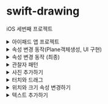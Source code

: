 # swift-drawing
iOS 세번째 프로젝트

<details>
<summary>아이패드 앱 프로젝트</summary>

## 🎯주요 작업

- [x]  아이패드와 iOS 앱 프로젝트 생성 학습
- [x]  시스템 로그 함수 학습과 출력하기
- [x]  팩토리 방식을 학습하고 역할 분리하기
- [x]  화면에 표시하는 뷰와 뷰 데이터를 가지는 모델 구분하기

## 📚학습 키워드

### UUID

UUID 표준에 따라서 이름을 부여하게 된다면 고유성이 완벽하게 보장되지는 않지만, 실제로 사용할 때 중복될 가능성이 거의 없기 때문에 널리 사용되고 있다.

### UUID의 형식

총 36개의 문자열로 구성되어 있다. 32개의 실제 문자와 4개의 하이픈으로 구성되어 있다.
`E621E1F8-C36C-495A-93FC-0C247A3E6E5F`

### 팩토리 메소드 패턴

- 인스턴스 생성을 팩토리라는 곳에서 담당한다.

```swift
protocol RectangleModelFactoryProtocol {
    func createRectangleModel(size: Size, point: Point, backgroundColor: RGBColor, opacity: Int) -> RectangleModel
}

class RectangleFactory: RectangleModelFactoryProtocol {
    func createRectangleModel(size: Size, point: Point, backgroundColor: RGBColor, opacity: Int) -> RectangleModel {
        let uniqueID = generateRandomID()
        return RectangleModel(uniqueID: uniqueID, size: size, point: point, backgroundColor: backgroundColor, opacity: opacity)
    }
    
    private func generateRandomID() -> String {
        let characters = "abcdefghijklmnopqrstuvwxyz0123456789"
        var segments = [String]()
        
        for _ in 0..<3 {
            let segment = (0..<3).map { _ in characters.randomElement()! }
            segments.append(String(segment))
        }

        return segments.joined(separator: "-")
    }
}
```

## 💻고민과 해결

<img width="827" alt="스크린샷 2024-03-18 오후 2 27 58" src="https://github.com/codesquad-members-2024/swift-drawing/assets/104732020/867322f5-07e0-412e-ba8c-c6cbb7af54a5">

→ UUID의 각 구성 요소는 다양한 길이를 가져서, 지금 상황에 맞지 않다고 판단

각 3자리 형식의 문자열을 랜덤으로 생성하는 방식을 채택한다.

## 🤔결과

<img width="747" alt="스크린샷 2024-03-18 오후 3 05 49" src="https://github.com/codesquad-members-2024/swift-drawing/assets/104732020/27535344-3b26-49d4-955b-1ce672690b0a">

## 📚추가학습

### 시스템 로그 함수

Apple의 로깅 시스템의 일부이며, 앱 및 시스템 서비스의 실행 중에 발생하는 정보, 경고 및 오류와 같은 정보를 기록한다.

- 이러한 로깅 시스템은 매우 낮은 성능 오버헤드로 설계되었기 때문에, 애플리케이션의 성능에 큰 영향을 주지 않고 로그에 기록한다.

os.log 주요 특징

1. 카테고리화: 로그를 다양한 카테고리로 분류할 수 있다. 빠르게 찾을 수 있음
2. 효율성: **`os.log`**를 사용할 때, 이러한 문자열 보간(string interpolation)이 실제 로그가 필요한 순간(즉, 그 로그 레벨이 활성화되어 있고 로그 메시지가 실제로 출력되어야 할 때)까지 평가되지 않는다. 이는 문자열을 미리 조합하고 메모리에 저장하는 대신, 실제로 필요할 때만 해당 작업을 수행한다, 결론적으로 불필요한 처리를 방지하여 성능에 미치는 영향을 최소화한다.
3. 동적 수준 설정: 로그 수준(info, debug, error…)을 동적으로 조정할 수 있다. 개발중에는 상제한 로그를 확인하고, 출시 버전에는 중요한 로그만 확인할 수 있다.
4. 통합된 로그 저장소: 여러 플랫폼에서 일관된 로깅 경험을 제공할 수 있다.

```swift
import os

private let logger = os.Logger(subsystem: "pro.DrawingApp.model", category: "ModelLogging")
logger.log(level: .info, "Rect1 \(rect1.description)")
```

subsystem: 앱의 전체 기능 또는 부분에 대한 고유한 문자열, 주로 번들 식별자를 사용한다

category: 관련성 있는 로그를 그룹화하는데 사용한다. networking, UI, database 등등

## 로그 레벨

### default

- 기본 로그 레벨
- 일반적인 시스템 작동 중에 정보를 제공하거나 특정 이벤트를 기록하는 데 사용
- 시스템 동작에 영향을 주지 않는 일반적인 정보에 적합하다.

### info

- 정보 제공용 로그 레벨
- default 보다는 덜 중요하지만 특정 상황에서 유용한 정보를 제공하는 데 사용
- 디버깅이나 추가적인 컨텍스트 제공에 유용하다
- 기본적으로 디바이스 로그에서는 보이지 않고, 개발 중이나 디버깅할 때 활성화하여 볼 수 있다

### debug

- 디버그용 로그 레벨
- 개발 중이나 문제 해결 시에만 세부 정보를 제공하는 데 사용한다
- 출시된 앱에서는 캡쳐되지 않는다.

### error

- 예상치 않은 문제나 오류가 발생했을 때 사용

### fault

- 앱의 불안정성을 야기하거나 크래시를 유발할 수 있는 잘못된 상태나 오류를 나타낼 때 사용
- error보다 심각한 상황에 적합

### Protocol

프로토콜은 약속이라고 생각한다.

- 타입 안정성 보장 : 특정 프로토콜을 준수하는 타입만을 요구하는 함수 등을 정의할 수 있다.
- 다형성 지원: 서로 다른 객체가 하나의 프로토콜을 준수하면서 다향성을 실현한다.
- 델리게이션 패턴 구현: 클래스나 구조체가 자신의 일부 책임을 다른 타입의 인스턴스에 위임할 수 있다.
- 확장성 제공: 프로토콜을 확장하여 기본 구현을 제공하고, 특정 조건을 만족하는 타입에 대해 추가적인 기능을 제공한다.

</div>
</details>

<details>
<summary>속성 변경 동작(Plane객체생성, UI 구현)</summary>

## 🎯주요 작업

- [x]  생성한 사각형 객체를 포함하는 Plane 구조체를 구현한다
- [x]  UI 컴포넌트 구현함

## 📚학습 키워드

**private**(**set**) **var**  : 외부에서는 읽기만 가능, 내부에서는 쓰기만 가능

## 💻고민과 해결

### Plane 구조체의 기능

- 새로운 사각형을 생성하고 Plane에 추가한다.
    - 배열과 추가하는 함수로 구현
- 사각형 전체 개수를 알려주는 연산 프로퍼티
- Subscrit로 index넘기면 해당 사각형 모델 return
- 터치 좌표를 넘기면 해당 위치를 포함하는 사각형 유무 확인

### 결과사진처럼 사각형,사진버튼이 여백없이 테두리선을 표현하고 싶었는데, 가운데 부분이 선이 중첩되서 두꺼워짐

<img width="684" alt="스크린샷 2024-03-20 오후 12 47 17" src="https://github.com/codesquad-members-2024/swift-drawing/assets/104732020/6228dc98-39ca-40fb-9d5c-ddcdc1e2b5ae">

→ 방법 찾지 못해서 테두리 두께를 1로 하고, 가운데 여백을 줬음

### 포커게임 피드백을 받고, 저번처럼 지저분하게 뷰컨트롤러에 다 생성하지 않고, 하위뷰들을 만들어서 뷰 컨트롤러가 깔끔해지는 것에 목표를 두고 구현을 의도하였습니다.

## 🤔결과

<img width="679" alt="스크린샷 2024-03-20 오후 12 52 13" src="https://github.com/codesquad-members-2024/swift-drawing/assets/104732020/e7d20bdb-837d-4a58-86e0-e58f2ad2cd8d">

![2일차 결과](https://github.com/codesquad-members-2024/swift-drawing/assets/104732020/8ad55cc2-6ee8-435a-8f56-ee7b4e06bc83)

## 📚추가학습

### 팩토리 메소드와 생성자 init은 유사한데 왜 팩토리가 필요한가?

팩토리 메소드는 객체 생성 과정이 복잡하거나 추가적인 설정이 필요한 경우에 사용된다. 

지금 같은 경우 고유 ID 생성하여서 객체를 생성해야 하는 경우, 추가적인 초기화 작업을 팩토리 메소드 내부에서 처리할 수 있다.

그래서 

- 복잡성을 관리할 수 있다. - 복잡한 코드를 클라이언트 코드에서 숨길 수 있음
- 확장성과 유지보수성 향상 - 객체의 구체적인 타입을 쉽게 바꿀 수 있다.
- 테스트가 용이하다.

</div>
</details>

<details>
<summary>속성 변경 동작 (최종)</summary>

## 🎯주요 작업

- [x]  Plane 구조체를 테스트하는 유닛테스트를 추가한다.
- [x]  화면 하단에 사각형을 추가하는 버튼을 누르면 W150 x H120 크기 뷰를 랜덤한 위치에 랜덤 컬러로 추가하는 동작을 구현하기
- [x]  터치 이벤트 동작을 이해하고 원하는 곳에서 처리할 수 있다.
- [x]  뷰 속성 중에 배경색과 투명도를 바꿔서 다시 그릴 수 있다.

## 📚학습 키워드

### 탭 제스처 인식기

<img width="436" alt="스크린샷 2024-03-20 오후 10 32 47" src="https://github.com/codesquad-members-2024/swift-drawing/assets/104732020/7cdd170d-841f-4785-bf06-1067f55cd99b">

### UIGestureRecognizer 하위클래스

하위 클래스를 통해 여러 제스처를 인식할 수 있다.

1. UITapGestureRecognizer : 싱글탭 또는 멀티탭 제스처
2. UIPinchGestureRecognizer : 핀치(Pinch) 제스처
3. UIRotationGestureRecognizer : 회전 제스처
4. UISwipeGestureRecognizer : 스와이프(swipe) 제스처
5. UIPanGestureRecognizer : 드래그(drag) 제스처
6. UIScreenEdgePanGestureRecognizer : 화면 가장자리 드래그 제스처
7. UILongPressGestureRecognizer : 롱 프레스(long-press) 제스처

### 예시 코드

```swift
override func viewDidLoad() {
        super.viewDidLoad()
        let tapGestureRecognizer = UITapGestureRecognizer(target: self, action: #selector(viewTapped(_:)))
        view.addGestureRecognizer(tapGestureRecognizer)

        setupView()
}

@objc func viewTapped(_ sender: UITapGestureRecognizer) {
        let location = sender.location(in: view)
        let selectedPoint = Point(x: location.x, y: location.y)
}
```

### iOS의 표준 제스처

1. Tap : 컨트롤을 활성화하거나 항목을 선택한다.
2. Drag : 아이템을 좌우 또는 화면을 드래그할 수 있다.
3. Flick : 빠르게 스크롤하거나 화면을 넘길 수 있다.
4. Swipe : 이전 화면으로 돌아가거나 테이블 뷰에서 숨겨진 삭제 버튼을 표시한다.
5. Double tap : 이미지 또는 콘텐츠를 확대하거나 다시 축소한다
6. Pinch : 이미지를 세밀하게 확대하거나 다시 축소한다.
7. Touch and hold : 커서 지정을 위한 확대보기 표시, 컬렉션 뷰의 경우 재배치할 수 있는 모드로 진입
8. Shake : 실행 취소 또는 다시 실행 얼럿을 띄운다.

## 💻고민과 해결

```swift
func contains(_ point: Point) -> Bool {
       let horizontalRange = point.x..<(point.x + size.width)
       let verticalRange = point.y..<(point.y + size.height)
        
     return horizontalRange.contains(point.x) && verticalRange.contains(point.y)
 }
```

사각형의 point가 포함되어 있는지를 판단하는 것인데, 계속 true값만 반환함

→ 매개변수의 point로 비교했음, self를 붙여서 해결한다.

<img width="436" alt="스크린샷 2024-03-20 오후 10 14 41" src="https://github.com/codesquad-members-2024/swift-drawing/assets/104732020/e7388c0d-33c9-403e-8090-a56813d63657">


[ 회색배경은 버그를 잘 나타내기 위해 임의로 설정함 ]분명 사각형이 생성되는데 색이 보이질 않음

→ rgb값을 255로 나눠주지 않아서 발생한 버그

→ iOS에서 `UIColor`를 사용하여 색상을 지정할 때, 색상의 각 RGB 컴포넌트는 0.0에서 1.0 사이의 값을 사용한다. 

### 탭제스처로 location으로 좌표를 반환하여 Plane과 비교하는 고민

DrawingViewController에서 구현할려고 하였으나, main뷰컨트롤러에서 Setting뷰컨트롤러 너비를 뺀 너비안에서 생성하는 것이 더 적합하다고 판단하였다. DrawingViewController 삭제함.

### 터치가 될 때 사각형 테두리에 선을 표시해서 인지하도록 구현하기

- 터치를 통해 좌표를 얻는다.
- plane객체 안에 좌표를 넘겨서 사각형이 포함하는지 검사한다
- 검사된 모델을 뷰에서 찾는다. (사각형을 생성할 때 유니크 ID의 해쉬값으로 태그값에 넣었음) Tag값을 비교한다.
- 뷰에 모델이 존재하면 이전에 선택된 사각형의 테두리를 제거하고, 새로 선택된 테두리에 선을 표시한다.
- 빈영역을 선택하면 plane객체에 사각형이 없기때문에 이전에 선택된 사각형 테두리를 없애고 값도 nil로 넣는다.

### 버튼은 세팅뷰컨트롤러에 있고, 사각형 정보는 메인뷰컨트롤러에 있는데 뷰 컨트롤러간에 정보를 공유하는 방법

메인뷰컨트롤러에서 클로저를 통해 사각형 배경색과 투명도를 변경하는 이벤트를 전달한다

세팅뷰컨트롤러의 인스턴스에 접근하여 클로저를 설정하면 된다.

```swift
 private func setupOpacityAction() {
        settingsPanelViewController.onOpacityChangeRequested = { [weak self] newOpacity in
            guard let self = self,
                  let selectedRectangleView = self.selectedRectangleView else {
                self?.logger.error("선택된 사각형이 없습니다.")
                return
            }
            
            let rectangleModel = plane.rectangles.first { $0.uniqueID.hashValue == selectedRectangleView.tag }
            
            rectangleModel?.setOpacity(newOpacity)
            
            selectedRectangleView.alpha = CGFloat(newOpacity.rawValue) / 10.0
            logger.info("변경된 투명도는 \(Double(newOpacity.rawValue) / 10.0)")
        }
    }
```

클로저는 자신이 캡처(capture)한 모든 것에 대한 강한(strong) 참조를 기본으로 가진다. 그래서 `[weak self]` 구문을 사용하여 클로저가 self를 약하게 참조한다.

이로써, **`MainViewController`**와 **`SettingsPanelViewController`** 사이에 순환 참조가 발생하는 것을 방지한다.

## 🤔결과

![속성변경 최종결과](https://github.com/codesquad-members-2024/swift-drawing/assets/104732020/8371ac28-4b5a-4c0a-b4f9-f1db7edd972e)

## 📚추가학습

Plane은 struct가 적당하였는가?

사각형을 관리하는 역할이기 때문에 클래스에 비해 변경하는 행위로부터 사각형 데이터를 보호하는 측면에서 더 적합하다고 생각한다.

내가 생각하는 클래스는 접근과 수정이 많이 요구될 때 사용하는 것이기 때문이다.

뷰 요소를 let으로 변수 선언부에 선언하는 것과 init에서 생성하는 것과 어떤 차이가 있을까?

let으로 변수 선언부에 선언하면 접근성과 재사용이 쉽고, 가독성이 좋다고 생각하고,

init으로 생성하면 인스턴스를 생성하는 순간 구성요소가 설정된 상태로 만들어지기 때문에 개발하는 사람은 추가적인 설정없이 바로 사용할 수 있는 장점이 있다고 생각한다.

</div>
</details>

<details>
<summary>관찰자 패턴</summary>

## 🎯주요 작업

- [x]  Model과 Controller의 직접적인 참조 관계 끊기
- [x]  NotificationCenter , Observer 프로젝트에 적용

## 📚학습 키워드

### Observer 패턴

모델은 자신이 상태가 변경되면 옵저버 등록된 객체에게 알려주고, 컨트롤러는 수신완료하여 필요한 반응을 할 수 있다.

### NotificationCenter

Notification이 오면 옵저버 패턴을 통해서 등록된 옵저버에게 Notification을 전달하기 위해 사용하는 클래스.

- 싱글톤 객체중 하나이며, 이벤트들의 발생 여부를 옵저버를 등록한 객체에게 Notification을 post하는 방식으로 사용
- post메서드를 통해 Notification을 전달하는데 이때, 이벤트에 대한 정보를 담은 객체이다.
- 각 알림은 Notification.Name이 있으며, 이를 통해 어떤 이벤트에 대한 알림인지 구분할 수 있다.
- 이름을 통해 알림 구독과 전달할 때 사용되는 Key값이다.

### Notification

- name : 전달하고자 하는 알림이름 (이를 통해 식별함)
- object : 발송자가 옵저버에게 보내려는 객체, 주로 발송자 객체를 전달하는데 쓰임
- userInfo : 알림과 관련된 값, 객체의 저장소이다 추가적인 데이터를 보내는데 쓰임

### 1. extension으로 [Notification.Name](http://Notification.Name) 추가하기

```swift
// Main뷰컨트롤러
extension Notification.Name {
    static let rectangleCreated = Notification.Name("rectangleCreated")
    static let rectangleColorChanged = Notification.Name("rectangleColorChanged")
    static let rectangleOpacityChanged = Notification.Name("rectangleOpacityChanged")
}
```

### 2. Notification Center에 옵저버 등록하기

```swift
// Main뷰컨트롤러
override func viewDidLoad() {
        super.viewDidLoad()
        
        NotificationCenter.default.addObserver(self, selector: #selector(handleCreateRectangle(notification:)), name: .rectangleCreated, object: nil)
        NotificationCenter.default.addObserver(self, selector: #selector(handleColorChanged(notification:)), name: .rectangleColorChanged, object: nil)
        NotificationCenter.default.addObserver(self, selector: #selector(handleOpacityChanged(notification:)), name: .rectangleOpacityChanged, object: nil)
    }
    
    
    @objc private func handleCreateRectangle(notification: Notification) {
        let rectangleModel = plane.createRectangleData()
        let rectangleView = plane.createRectangleView(rectangleModel)
        
        addRectangleViews(for: rectangleView, with: rectangleModel)
        view.bringSubviewToFront(drawableButtonStack)
        
        logger.info("사각형 생성 수신완료!!")
    }
    
    @objc private func handleColorChanged(notification: Notification) {
        guard let userInfo = notification.userInfo,
              let uniqueID = userInfo["uniqueID"] as? String,
              let randomColor = userInfo["randomColor"] as? RGBColor,
              let rectangleView = rectangleViews[uniqueID] else { return }
        
        updateViewBackgroundColor(for: rectangleView, using: randomColor)
        updateColorButtonTitle(with: randomColor)
        
        self.logger.info("배경색 변경 수신완료!")
    }
    
    @objc private func handleOpacityChanged(notification: Notification) {
        guard let userInfo = notification.userInfo,
              let uniqueID = userInfo["uniqueID"] as? String,
              let newOpacity = userInfo["opacity"] as? Opacity,
              let rectangleView = rectangleViews[uniqueID] else { return }
        
        updateViewOpacity(for: rectangleView, using: newOpacity)
        logger.info("투명도 변경 수신완료! 투명도: \(Double(newOpacity.rawValue) / 10.0)")
    }
```

### 3. NotificationCenter에 Post하기

```swift
 // Plane 객체
 mutating func updateRectangleColor(uniqueID: String) {
        let randomColor = getRandomColor()
        
        if let index = rectangles.firstIndex(where: { $0.uniqueID.value == uniqueID }) {
            rectangles[index].setBackgroundColor(randomColor)
            
            self.logger.info("배경색 변경 명령하달!")
            NotificationCenter.default.post(name: .rectangleColorChanged, object: nil, userInfo: ["uniqueID": uniqueID, "randomColor": randomColor])
        }
    }
```

## 💻고민과 해결

### 사각형을 생성하면 버튼위에 사각형이 생성되어서 버튼이 가려지는 현상

→ `bringSubviewToFront(_:)` 를 사용해서 사각형 생성될때마다 버튼스택뷰를 최상단으로 설정한다.

<img width="1095" alt="스크린샷 2024-03-22 오후 5 23 53" src="https://github.com/codesquad-members-2024/swift-drawing/assets/104732020/f2780290-618b-450a-8905-7342f64d27d6">

### Tag값으로 subViews에 찾는 방법을 지양하고 다른 데이터 구조 모색

뷰 인스턴스 자체를 비교하기 위해 키값을 유니크ID value를 뷰 인스턴스로 딕셔너리를 만듬

## 🤔결과

![스텝3](https://github.com/codesquad-members-2024/swift-drawing/assets/104732020/92538af0-8947-4c4c-9e5a-f451a03d0894)

## 📚추가학습

### 느슨하게 연결된 (loosed coupled) 구조가 왜 좋은가?

두 객체가 느슨하게 연결되어 있다는 것은 상호작용은 하지만, 서로에 대해 잘 모른다는 것을 의미한다.

그래서 서로 의존성이 줄어들어서 나중에 변경사항이 생기면 유연하게 유지보수를 할 수 있다.

즉, 객체지향 시스템을 유연하게 구축할 수 있다. → 객체 사이의 상호의존성을 최소화하기 때문에

</div>
</details>

<details>
<summary>사진 추가하기</summary>

## 🎯주요 작업

- [x]  사진 추가하기 동작
    - [x]  터치가 될때마다 사진이 있으면 선택, 빈영역을 선택할 경우 선택취소
    - [x]  선택되면 테두리에 선을 표시
    - [x]  배경색 지원 X, 투명도만 지원
- [x]  사진 불러오기
    - [x]  앨범에서 원하는 사진을 선택가능
    - [x]  불러온 사진은 바이너리 형태로 메모리에서만 데이터관리한다.
    - [x]  화면에 추가한 뷰 이외에 사진 데이터만 관리하는 모델타입을 선언한다.

## 📚학습 키워드

### URL

Uniform Resource Locator 자원을 가리키는 주소

모든 자원은 각각 고유한 URL을 가지고 있으며, 이를 통해 해당 자원에 접근할 수 있음.

### ImageView - 두번째 미션 1일차, 첫번째 미션 5일차

- **UIImageView**는 내부적으로 하나의 **UIImage**를 관리하는 뷰
- **UIImage**는 이미지 데이터를 나타내는 객체
- 이미지 뷰 속성들

### PhotoPicker  - 첫번째 미션 5일차

- 사용자의 미디어를 선택할 수 있는 뷰 컨트롤러
- **UIImagePickerController**
- **PHPickerViewController (iOS 14이상 권장) 최신**

1. 인스턴스 생성
2. 델리게이트 설정 
3. **present**

## 💻고민과 해결

### 1. 사진 추가할 때 입력-처리-출력을 구분하도록 노력하였습니다.

### 2. plane 모델과 photo모델의 공통된 동작이 보여서 추상화해야겠다고 생각했습니다. (ISP원칙 의도하도록 노력)

### Notification을 보내는 객체와 받는 객체 중에 어떤 객체와 더 관련이 높을까?

저는 보내는 객체가 더 관련성이 높다고 생각합니다.

물론 받는, 보내는 둘다 관련이 있지만 보내는 객체가 밀접한 관련이 있다고 생각합니다.

왜냐하면 결국 객체의 상태를 변화하는 것을 나타내기 때문입니다.

### **[에러] Missing package product <package name>**

[해결] File > Swift Packages > Reset Package Caches

## 🤔결과

![사진추가하기_결과](https://github.com/codesquad-members-2024/swift-drawing/assets/104732020/9de053bb-9cf3-40d7-8dcd-4d4088285ce0)

## 📚추가학습

### addTarget와 removeTarget 두 메서드의 공통 파라미터

- target: 액션이 호출될 객체, nil일 경우 모든 이벤트도 받을 수 있다.
- action: 실행할 메서드를 가리키는 selector, nil일 경우 target에 대해 모든 액션을 의미한다.
- for: 이벤트 타입을 지정한다. 예시) .touchInside

### addTarget  removeTarget

특정 이벤트가 발생했을 때 실행하는 액션 메서드

### removeTarget

버튼에서 특정 액션을 제거하는데 사용하는 메서드

- target = nil, action = nil 인 경우: 지정된 이벤트에 대해 모든 타겟과 액션을 제거한다
- action = nil 인 경우: 지정된 타겟에 대해 모든 액션을 제거한다
- 둘다 nil이 아닌 경우: 모든 타겟에서 지정된 액션을 제거 한다.

</div>
</details>

<details>
<summary>터치와 드래그</summary>

## 🎯주요 작업

- [x]  제스처인식기 동작 방식 학습하고, Delegate로 제스처 처리하기
    - [x]  두 손가락을 터치를 기준으로 드래그 구현
    - [x]  Pan 제스처 인식기 추가해서 구현
    - [x]  사각형과 사진 모두 이동 가능하기
    - [x]  드래그 하는 동안 선택한 것을 캡쳐하고 투명도를 0.5 정도 임시뷰를 표시하기
    - [x]  손가락이 떨어지면 임시 뷰 사라짐, 선택한 뷰는 해당 위치 이동
    - [x]  다른 뷰와 겹치더라도 생성한 순서에 따라서 위 또는 아래 위치
    - [x]  화면에 보이는 뷰 좌표 뿐만 아니라 내부에서 처리하는 데이터 좌표도 변경

## 📚학습 키워드

### **UIGestureRecognizer - 세번째 미션 3일차**

### **snapshotView(afterScreenUpdates:)**

호출하는 당시의 뷰와 동일한 형태로 복사한다.

- afterScreenUpdates가 true인 경우 - 애니메이션과 같은 뷰 커밋이 끝난 경우 캡쳐
- afterScreenUpdates가 false인 경우 - 해당 시점에 바로 캡쳐

### UIPanGestureRecognizer.state

## 💻고민과 해결

### [버그] imageData로 뷰를 찾는데 이미지의 고유성을 보장하지 않는다. (같은 사진이 2장인 경우)

→ uniqueID으로 찾기

→ 리팩토링하다보니 굳이 UIView 하위가 UIImageView인데 따로 데이터 관리하는 것이 비효율적으로 생각함.

→ 하나의 딕셔너리에 모아서 관리하도록 하였음.

### [버그] 탭 제스처와 펜 제스처가 충돌하는 느낌이 듦.

→ 델리게이트 이용해서 탭 제스처가 되어서 테두리 선택이 되었을 때만 펜 제스처가 되도록 구현

### CGPoint, CGRect,frame,bound가 헷갈려서 노가다로 원하는 결과를 구현하였다.

→ 세번째 미션 2일차 좌표시스템 학습

## 🤔결과
![터치와드래그](https://github.com/codesquad-members-2024/swift-drawing/assets/104732020/298639e6-4cb8-4f68-94f6-d4b6c7463214)

</div>
</details>

<details>
<summary>위치와 크기 속성 변경하기</summary>

## 🎯주요 작업

- [x]  화면 우측에 위치와 크기 정보를 추가
- [x]  사각형이나 사진을 선택하면 해당 객체의 속성을 표시
- [x]  위치와 크기 속성은 음수를 지원하지 않는다
- [x]  드래그로 위치를 이동하는 동안에도 변경되는 위치값을 표시
- [x]  선택한 사각형 객체의 배경색만 업데이트 표시한다.
- [x]  피드백
    - [x]  추상화된 타입을 활용하여 메서드 통합하여서 개선

## 💻고민과 해결

UIStepper 사용할려 했으나, 가로밖에 없어서 커스텀으로 버튼 마이너스, 플러스를 만들어서 Stepper를 대신하고자 노력함

**[질문] 점점 기능추가를 하면서 입력 - 처리 - 출력을 구분하기 위해 NotificationCenter를 통해 앱전체에 이벤트알림이 점점 많아지는 것이 자연스러운건지 궁금합니다.**

## 🤔결과
![위치와 크기 속성 변경하기](https://github.com/codesquad-members-2024/swift-drawing/assets/104732020/17b6a079-537f-4192-88c4-4ef35a48b599)

</div>
</details>

<details>
<summary>텍스트 추가하기</summary>

## 🎯주요 작업

- [x]  settingsPanelViewController에서 직접 notification을 받도록 개선하기
- [x]  VisualComponent 자체를 key로 쓸 수 있는 방법도 생각하고 적용하기
- [x]  드래그할 때 투명도 안생기는 버그 고치기
- [x]  텍스트 추가하기
    - [x]  랜덤한 위치 지정해서 위치부터 공백기준 5단어 표시하기

## 📚학습 키워드

- 내부속성을 쓰는 것보다 객체 자체를 Key로 사용하는 것이 좋음. 유니크아이디는 같아도 속성이 다를 수 있기 때문에~

## 💻고민과 해결

## 💁‍♂️`selectedView.frame.origin.x`는 하위까지 다 풀어쓰고 `newWidth`는 할당했는 데 일관성있게 하셔도 좋을 것 같네요

### 🧙‍♂️나의 해결

```swift
// main뷰컨트롤러 handlePointUpdate메서드
let newWidth = newSize.width
let newheight = newSize.height
let selectedViewOriginX = selectedView.frame.origin.x
let selectedViewOriginY = selectedView.frame.origin.y
        
selectedView.frame = CGRect(x: selectedViewOriginX, y: selectedViewOriginY, width: newWidth, height: newheight)
```

## 💁‍♂️이 부분도 settingsPanelViewController에서 직접 notification을 받을 수 있지 않을까요?

```swift
// main뷰컨트롤러 handleColorChanged메서드 
self.logger.info("배경색 변경 수신완료!")
updateViewBackgroundColor(for: rectangleView, using: randomColor)       
self.settingsPanelViewController.backgroundStack.updateColorButtonTitle(with: randomColor)
```

### 🧙‍♂️나의 해결

```swift
// 변경될 때 rectangleColorChanged 수신받으면 업데이트 하도록 함 
// main과 setting 둘다 .rectangleColorChanged 수신받음
@objc private func handleColorChanged(notification: Notification) {
        guard let randomColor = notification.userInfo?["randomColor"] as? RGBColor else { return }
        
        self.logger.info("배경색 변경 수신완료(Setting)!")
        backgroundStack.updateColorButtonTitle(with: randomColor)
    }
```

## 💁‍♂️uniqueID를 key로 쓸수도 있지만, VisualComponent 자체를 key로 쓸 수 있는 방법도 생각해보세요.

```swift
private func findView(for component: VisualComponent) -> UIView? {
        return viewRegistry[component.uniqueID]
```

### 🧙‍♂️나의 해결

현재 Swift의 타입 시스템에서는 프로토콜 자체에 직접 **`Hashable`**을 채택할 수 없으며, 이는 구조적 한계로 인해 프로토콜 타입은 **`Hashable`**을 직접 채택할 수 없다.

"제네릭 프로토콜"을 콜렉션 타입으로 설정하면 컴파일 에러 발생

```swift
// 타입소거를 사용하여 키값으로 사용하고자 함.
struct AnyVisualComponent: Hashable {
    private(set) var component: VisualComponent
    
    init(_ component: VisualComponent) {
        self.component = component
    }
    
    func hash(into hasher: inout Hasher) {
        hasher.combine(ObjectIdentifier(type(of: component)))
        hasher.combine(component.getUniqueID())
    }
    
    static func == (lhs: AnyVisualComponent, rhs: AnyVisualComponent) -> Bool {
        return lhs.component.getUniqueID() == rhs.component.getUniqueID()
    }
}
```

 **`VisualComponent`** 프로토콜을 준수하는 어떤 객체든지 **`viewRegistry`** 딕셔너리의 키로 사용할 수 있도록  **`AnyVisualComponent`**는 내부적으로 **`VisualComponent`** 프로토콜을 준수하는 객체를 감싸고, 이를 통해 **`Hashable`** 프로토콜 요구사항을 만족시키며, 딕셔너리의 키로 사용하여 해결하고자 함.

**[고민]**속성에 직접 접근하는 대신, 값을 가져오거나 설정하는 메서드를 프로토콜에 정의하는 방법을 생각했는데, 데이터관리를 할 때 사진모델과 사각형모델을 구분하지 않고 공통된 프로토콜을 채택하는 객체를 키값으로 데이터 관리하고 싶은데, 이때 get set구조를 하지 않고 객체지향 원칙을 지키면서 앱 돌아가는 구조에 대해 견문이 부족하여.. 방법이 떠오르지 않습니다.. 여러 방법을 모색했지만 결국 프로토콜에 get set구조가 선언되는 방법만 떠오릅니다.….💧😭😢😿🥲💦

## 💁‍♂️이 메소드는 settingsPanelViewController에 있어도 될 것 같은 내용이 많은 것 같습니다. 어떻게 생각해요?

```swift
// main뷰컨트롤러 viewTapped메서드 안에
        updateColorButtonTitle()
        updateStepperValueTitle()
    }
    
    private func updateColorButtonTitle() {
        if let selectedView = selectedView,
           let uniqueID = findKey(for: selectedView),
           let component = plane.findComponent(uniqueID: uniqueID) {
            if let color = component.backgroundColor {
                self.settingsPanelViewController.backgroundStack.updateColorButtonTitle(with: color)
            } else {
                self.settingsPanelViewController.backgroundStack.updateColorButtonTitle(with: nil)
            }
        } else {
            self.settingsPanelViewController.backgroundStack.updateColorButtonTitle(with: nil)
        }
    }
    
    private func updateStepperValueTitle() {
        if let selectedView = selectedView,
           let uniqueID = findKey(for: selectedView),
           let component = plane.findComponent(uniqueID: uniqueID) {
            let newX = Double(component.point.x)
            let newY = Double(component.point.y)
            let newWidth = Double(component.size.width)
            let newHeight = Double(component.size.height)
            
            self.settingsPanelViewController.pointStack.updateStepperValue(firstValue: newX, secondValue: newY)
            
            self.settingsPanelViewController.sizeStack.updateStepperValue(firstValue: newWidth, secondValue: newHeight)
        } else {
            self.settingsPanelViewController.pointStack.updateStepperValue(firstValue: 0, secondValue: 0)
            
            self.settingsPanelViewController.sizeStack.updateStepperValue(firstValue: 0, secondValue: 0)
        }
    }
```

### 🧙‍♂️나의 해결

```swift
// setting뷰컨트롤러 
func updateUIForSelectedComponent(_ component: VisualComponent?) {
        updateColorButtonTitle(with: component?.getColor())
        updateStepperValues(with: component)
    }

private func updateColorButtonTitle(with color: RGBColor?) {
        let color = color ?? nil
        backgroundStack.updateColorButtonTitle(with: color)
    }
    
private func updateStepperValues(with component: VisualComponent?) {
        let positionX = component?.getPoint().x ?? 0
        let positionY = component?.getPoint().y ?? 0
        let width = component?.getSize().width ?? 0
        let height = component?.getSize().height ?? 0
        
        pointStack.updateStepperValue(firstValue: Double(positionX), secondValue: Double(positionY))
        sizeStack.updateStepperValue(firstValue: Double(width), secondValue: Double(height))
    }
```

## 🤔결과
![텍스트추가하기](https://github.com/codesquad-members-2024/swift-drawing/assets/104732020/22345222-e5f8-4914-9e58-936f2e9f3394)

</div>
</details>
